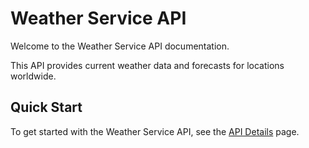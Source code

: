 # Weather Service API

Welcome to the Weather Service API documentation.

This API provides current weather data and forecasts for locations worldwide.

## Quick Start

To get started with the Weather Service API, see the [API Details](api-details.md) page.
